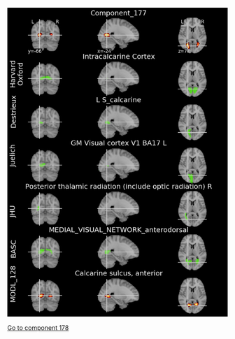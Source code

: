 


![177](preliminary/177.jpg "Component 177")

[Go to component 178](https://parietal-inria.github.io/MODL_atlas/512/178 "Component 178")